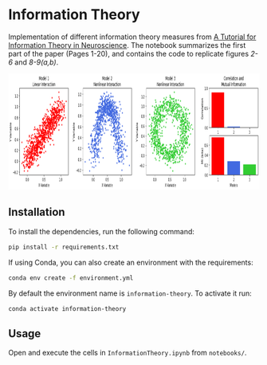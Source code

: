 # Information Theory
Implementation of different information theory measures from [A Tutorial for Information Theory in Neuroscience](https://www.eneuro.org/content/5/3/ENEURO.0052-18.2018). The notebook summarizes the first part of the paper (Pages 1-20), and contains the code to replicate figures _2-6_ and _8-9(a,b)_.

<p align="center">
  <img width="940" height="234" src="images/correlation_mi.png">
</p>


## Installation

To install the dependencies, run the following command:

```bash
pip install -r requirements.txt
```

If using Conda, you can also create an environment with the requirements:

```bash
conda env create -f environment.yml
```

By default the environment name is `information-theory`. To activate it run:

```bash
conda activate information-theory
```


## Usage

Open and execute the cells in `InformationTheory.ipynb` from `notebooks/`. 

